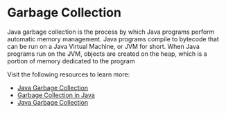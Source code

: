 # Garbage Collection

Java garbage collection is the process by which Java programs perform automatic memory management. Java programs compile to bytecode that can be run on a Java Virtual Machine, or JVM for short. When Java programs run on the JVM, objects are created on the heap, which is a portion of memory dedicated to the program

Visit the following resources to learn more:

- [Java Garbage Collection](https://stackify.com/what-is-java-garbage-collection/)
- [Garbage Collection in Java](https://www.geeksforgeeks.org/garbage-collection-java/)
- [Java Garbage Collection](https://www.javatpoint.com/Garbage-Collection)